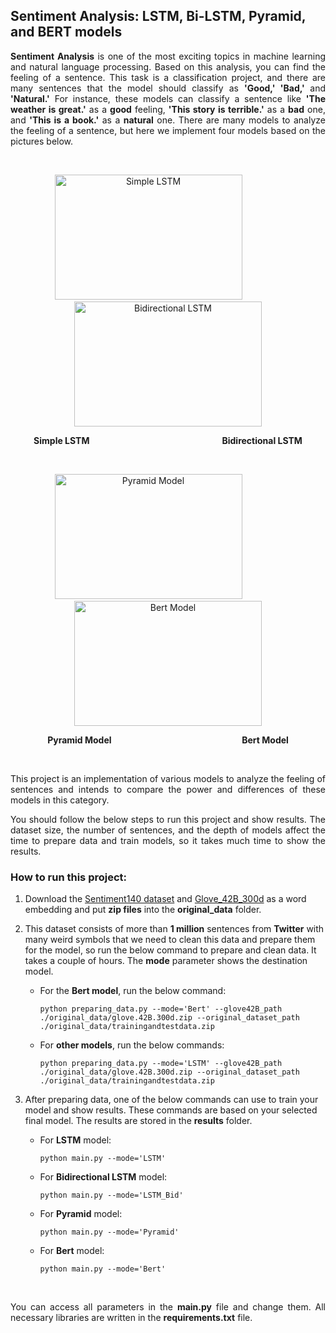 ## Sentiment Analysis: LSTM, Bi-LSTM, Pyramid, and BERT models

<p align='justify'>
<strong>Sentiment Analysis</strong> is one of the most exciting topics in machine learning and natural language processing. Based on this analysis, you can find the feeling of a sentence. This task is a classification project, and there are many sentences that the model should classify as <strong>'Good,' 'Bad,' </strong>and <strong>'Natural.'</strong> For instance, these models can classify a sentence like <strong>'The weather is great.'</strong> as a <strong>good</strong> feeling, <strong>'This story is terrible.'</strong> as a <strong>bad</strong> one, and <strong>'This is a book.'</strong> as a <strong>natural</strong> one. There are many models to analyze the feeling of a sentence, but here we implement four models based on the pictures below.
</p>

<br />
<p align="center">
<img src="https://github.com/HosseinPAI/Sentimental-Analysis/blob/master/pics/LSTM.png" alt="Simple LSTM" width="300" height='200'/>&nbsp;&nbsp;&nbsp;&nbsp;&nbsp;&nbsp;&nbsp;&nbsp;&nbsp;&nbsp;&nbsp;&nbsp;&nbsp;&nbsp;&nbsp;&nbsp;<img src="https://github.com/HosseinPAI/Sentimental-Analysis/blob/master/pics/Bi_LSTM.png" alt="Bidirectional LSTM" width="300" height='200'/>
</p>
<p align="center">
<strong>Simple LSTM </strong>&nbsp;&nbsp;&nbsp;&nbsp;&nbsp;&nbsp;&nbsp;&nbsp;&nbsp;&nbsp;&nbsp;&nbsp;&nbsp;&nbsp&nbsp;&nbsp;&nbsp;&nbsp;&nbsp;&nbsp;&nbsp;&nbsp;&nbsp;&nbsp;&nbsp;&nbsp;&nbsp;&nbsp;&nbsp;&nbsp;&nbsp;&nbsp;&nbsp;&nbsp;&nbsp;&nbsp;&nbsp;&nbsp;&nbsp;&nbsp;&nbsp;&nbsp;&nbsp&nbsp;&nbsp;&nbsp;&nbsp;&nbsp;&nbsp;&nbsp;&nbsp;&nbsp; <strong>Bidirectional LSTM</strong>
</p>

<br />
<p align="center">
<img src="https://github.com/HosseinPAI/Sentimental-Analysis/blob/master/pics/Pyramid.png" alt="Pyramid Model" width="300" height='200'/>&nbsp;&nbsp;&nbsp;&nbsp;&nbsp;&nbsp;&nbsp;&nbsp;&nbsp;&nbsp;&nbsp;&nbsp;&nbsp;&nbsp;&nbsp;&nbsp;<img src="https://github.com/HosseinPAI/Sentimental-Analysis/blob/master/pics/bert.png" alt="Bert Model" width="300" height='200'/>
</p>
<p align="center">
<strong>Pyramid Model</strong>&nbsp;&nbsp;&nbsp;&nbsp;&nbsp;&nbsp;&nbsp;&nbsp;&nbsp;&nbsp;&nbsp;&nbsp;&nbsp;&nbsp&nbsp;&nbsp;&nbsp;&nbsp;&nbsp;&nbsp;&nbsp;&nbsp;&nbsp;&nbsp;&nbsp;&nbsp;&nbsp;&nbsp;&nbsp;&nbsp;&nbsp;&nbsp;&nbsp;&nbsp;&nbsp;&nbsp;&nbsp;&nbsp;&nbsp;&nbsp;&nbsp;&nbsp;&nbsp&nbsp;&nbsp;&nbsp;&nbsp;&nbsp;&nbsp;&nbsp;&nbsp;&nbsp; <strong>Bert Model</strong>
</p>

<br />
<p align="justify">
This project is an implementation of various models to analyze the feeling of sentences and intends to compare the power and differences of these models in this category.
</p>
<p align="justify">
You should follow the below steps to run this project and show results. The dataset size, the number of sentences, and the depth of models affect the time to prepare data and train models, so it takes much time to show the results.  
</p>

### How to run this project:
1. Download the [Sentiment140 dataset](http://cs.stanford.edu/people/alecmgo/trainingandtestdata.zip) and [Glove_42B_300d](http://nlp.stanford.edu/data/glove.42B.300d.zip) as a word embedding and put **zip files** into the **original_data** folder.

2. This dataset consists of more than **1 million** sentences from **Twitter** with many weird symbols that we need to clean this data and prepare them for the model, so run the below command to prepare and clean data. It takes a couple of hours. The **mode** parameter shows the destination model.

   * For the **Bert model**, run the below command:
      ```
      python preparing_data.py --mode='Bert' --glove42B_path ./original_data/glove.42B.300d.zip --original_dataset_path ./original_data/trainingandtestdata.zip
      ```
   * For **other models**, run the below commands:
      ```
      python preparing_data.py --mode='LSTM' --glove42B_path ./original_data/glove.42B.300d.zip --original_dataset_path ./original_data/trainingandtestdata.zip
      ```
      
3. After preparing data, one of the below commands can use to train your model and show results. These commands are based on your selected final model. The results are stored in the **results** folder.
   * For **LSTM** model:
      ```
      python main.py --mode='LSTM'
      ```
   * For **Bidirectional LSTM** model:
      ```
      python main.py --mode='LSTM_Bid'
      ```
   * For **Pyramid** model:
      ```
      python main.py --mode='Pyramid'
      ```
   * For **Bert** model:
      ```
      python main.py --mode='Bert'
      ```
<br />
<p align="justify">
You can access all parameters in the <strong>main.py</strong> file and change them. All necessary libraries are written in the <strong>requirements.txt</strong> file.  
</p>
